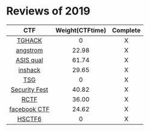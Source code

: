 # Reviews of 2019

|              CTF              | Weight(CTFtime) | Complete |
| :---------------------------: | :-------------: | :------: |
|       [TGHACK](TGHACK/)       |        0        |    X     |
|     [angstrom](angstrom/)     |      22.98      |    X     |
|       [ASIS qual](ASIS)       |      61.74      |    X     |
|      [inshack](inshack/)      |      29.65      |    X     |
|          [TSG](TSG/)          |        0        |    X     |
| [Security Fest](securityFest) |      40.82      |    X     |
|         [RCTF](rctf/)         |      36.00      |    X     |
|   [facebook CTF](facebook/)   |      24.62      |    X     |
|       [HSCTF6](hsctf6/)       |        0        |    X     |



